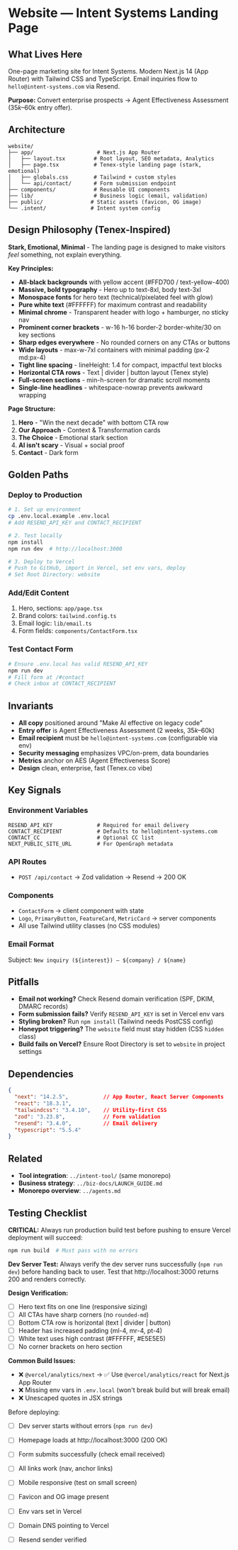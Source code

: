 # Website — Intent Systems Landing Page

## What Lives Here

One-page marketing site for Intent Systems. Modern Next.js 14 (App Router) with Tailwind CSS and TypeScript. Email inquiries flow to `hello@intent-systems.com` via Resend.

**Purpose:** Convert enterprise prospects → Agent Effectiveness Assessment ($35k–$60k entry offer).

## Architecture

```
website/
├── app/                    # Next.js App Router
│   ├── layout.tsx         # Root layout, SEO metadata, Analytics
│   ├── page.tsx           # Tenex-style landing page (stark, emotional)
│   ├── globals.css        # Tailwind + custom styles
│   └── api/contact/       # Form submission endpoint
├── components/            # Reusable UI components
├── lib/                   # Business logic (email, validation)
├── public/               # Static assets (favicon, OG image)
└── .intent/              # Intent system config
```

## Design Philosophy (Tenex-Inspired)

**Stark, Emotional, Minimal** - The landing page is designed to make visitors *feel* something, not explain everything.

**Key Principles:**
- **All-black backgrounds** with yellow accent (#FFD700 / text-yellow-400)
- **Massive, bold typography** - Hero up to text-8xl, body text-3xl
- **Monospace fonts** for hero text (technical/pixelated feel with glow)
- **Pure white text** (#FFFFFF) for maximum contrast and readability
- **Minimal chrome** - Transparent header with logo + hamburger, no sticky nav
- **Prominent corner brackets** - w-16 h-16 border-2 border-white/30 on key sections
- **Sharp edges everywhere** - No rounded corners on any CTAs or buttons
- **Wide layouts** - max-w-7xl containers with minimal padding (px-2 md:px-4)
- **Tight line spacing** - lineHeight: 1.4 for compact, impactful text blocks
- **Horizontal CTA rows** - Text | divider | button layout (Tenex style)
- **Full-screen sections** - min-h-screen for dramatic scroll moments
- **Single-line headlines** - whitespace-nowrap prevents awkward wrapping

**Page Structure:**
1. **Hero** - "Win the next decade" with bottom CTA row
2. **Our Approach** - Context & Transformation cards
3. **The Choice** - Emotional stark section
4. **AI isn't scary** - Visual + social proof
5. **Contact** - Dark form

## Golden Paths

### Deploy to Production
```bash
# 1. Set up environment
cp .env.local.example .env.local
# Add RESEND_API_KEY and CONTACT_RECIPIENT

# 2. Test locally
npm install
npm run dev  # http://localhost:3000

# 3. Deploy to Vercel
# Push to GitHub, import in Vercel, set env vars, deploy
# Set Root Directory: website
```

### Add/Edit Content
1. Hero, sections: `app/page.tsx`
2. Brand colors: `tailwind.config.ts`
3. Email logic: `lib/email.ts`
4. Form fields: `components/ContactForm.tsx`

### Test Contact Form
```bash
# Ensure .env.local has valid RESEND_API_KEY
npm run dev
# Fill form at /#contact
# Check inbox at CONTACT_RECIPIENT
```

## Invariants

- **All copy** positioned around "Make AI effective on legacy code"
- **Entry offer** is Agent Effectiveness Assessment (2 weeks, $35k–$60k)
- **Email recipient** must be `hello@intent-systems.com` (configurable via env)
- **Security messaging** emphasizes VPC/on-prem, data boundaries
- **Metrics** anchor on AES (Agent Effectiveness Score)
- **Design** clean, enterprise, fast (Tenex.co vibe)

## Key Signals

### Environment Variables
```env
RESEND_API_KEY              # Required for email delivery
CONTACT_RECIPIENT           # Defaults to hello@intent-systems.com
CONTACT_CC                  # Optional CC list
NEXT_PUBLIC_SITE_URL        # For OpenGraph metadata
```

### API Routes
- `POST /api/contact` → Zod validation → Resend → 200 OK

### Components
- `ContactForm` → client component with state
- `Logo`, `PrimaryButton`, `FeatureCard`, `MetricCard` → server components
- All use Tailwind utility classes (no CSS modules)

### Email Format
Subject: `New inquiry (${interest}) — ${company} / ${name}`

## Pitfalls

- **Email not working?** Check Resend domain verification (SPF, DKIM, DMARC records)
- **Form submission fails?** Verify `RESEND_API_KEY` is set in Vercel env vars
- **Styling broken?** Run `npm install` (Tailwind needs PostCSS config)
- **Honeypot triggering?** The `website` field must stay hidden (CSS `hidden` class)
- **Build fails on Vercel?** Ensure Root Directory is set to `website` in project settings

## Dependencies

```json
{
  "next": "14.2.5",           // App Router, React Server Components
  "react": "18.3.1",
  "tailwindcss": "3.4.10",    // Utility-first CSS
  "zod": "3.23.8",            // Form validation
  "resend": "3.4.0",          // Email delivery
  "typescript": "5.5.4"
}
```

## Related

- **Tool integration**: `../intent-tool/` (same monorepo)
- **Business strategy**: `../biz-docs/LAUNCH_GUIDE.md`
- **Monorepo overview**: `../agents.md`

## Testing Checklist

**CRITICAL:** Always run production build test before pushing to ensure Vercel deployment will succeed:
```bash
npm run build  # Must pass with no errors
```

**Dev Server Test:**
Always verify the dev server runs successfully (`npm run dev`) before handing back to user. Test that http://localhost:3000 returns 200 and renders correctly.

**Design Verification:**
- [ ] Hero text fits on one line (responsive sizing)
- [ ] All CTAs have sharp corners (no `rounded-md`)
- [ ] Bottom CTA row is horizontal (text | divider | button)
- [ ] Header has increased padding (ml-4, mr-4, pt-4)
- [ ] White text uses high contrast (#FFFFFF, #E5E5E5)
- [ ] No corner brackets on hero section

**Common Build Issues:**
- ❌ `@vercel/analytics/next` → ✅ Use `@vercel/analytics/react` for Next.js App Router
- ❌ Missing env vars in `.env.local` (won't break build but will break email)
- ❌ Unescaped quotes in JSX strings

Before deploying:
- [ ] Dev server starts without errors (`npm run dev`)
- [ ] Homepage loads at http://localhost:3000 (200 OK)
- [ ] Form submits successfully (check email received)
- [ ] All links work (nav, anchor links)
- [ ] Mobile responsive (test on small screen)
- [ ] Favicon and OG image present
- [ ] Env vars set in Vercel
- [ ] Domain DNS pointing to Vercel
- [ ] Resend sender verified

